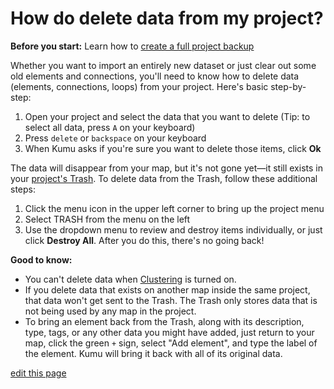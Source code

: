 # How do delete data from my project?

**Before you start:** Learn how to [create a full project backup](/guides/blueprints.html#project-backups)

Whether you want to import an entirely new dataset or just clear out some old elements and connections, you'll need to know how to delete data (elements, connections, loops) from your project. Here's basic step-by-step:

1. Open your project and select the data that you want to delete (Tip: to select all data, press `A` on your keyboard)
1. Press `delete` or `backspace` on your keyboard
1. When Kumu asks if you're sure you want to delete those items, click **Ok**

The data will disappear from your map, but it's not gone yet—it still exists in your [project's Trash](https://docs.kumu.io/overview/data-architecture.html#trash). To delete data from the Trash, follow these additional steps:

1. Click the menu icon <i class="fa fa-bars"></i> in the upper left corner to bring up the project menu
1. Select <i class="icon-trash"></i> TRASH from the menu on the left
1. Use the dropdown menu to review and destroy items individually, or just click **Destroy All**. After you do this, there's no going back!

**Good to know:**
- You can't delete data when [Clustering](/guides/clustering.md) is turned on.
- If you delete data that exists on another map inside the same project, that data won't get sent to the Trash. The Trash only stores data that is not being used by any map in the project.
- To bring an element back from the Trash, along with its description, type, tags, or any other data you might have added, just return to your map, click the green `+` sign, select "Add element", and type the label of the element. Kumu will bring it back with all of its original data.

<span class="edit-link"><a href="https://github.com/kumu/docs/blob/master/faq/how-do-i-delete-data-from-my-project.md" target="_blank"><i class="fa fa-github"></i> edit this page</a></span>
